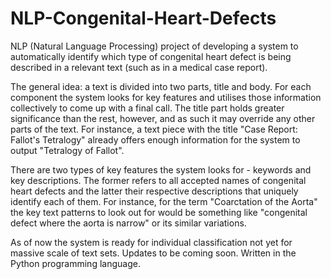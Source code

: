 # NLP-Congenital-Heart-Defects

NLP (Natural Language Processing) project of developing a system to automatically identify which type of congenital heart defect is being described in a relevant text (such as in a medical case report). 

The general idea: a text is divided into two parts, title and body. For each component the system looks for key features and utilises those information collectively to come up with a final call. The title part holds greater significance than the rest, however, and as such it may override any other parts of the text. 
For instance, a text piece with the title "Case Report: Fallot's Tetralogy" already offers enough information for the system to output "Tetralogy of Fallot".

There are two types of key features the system looks for - keywords and key descriptions. The former refers to all accepted names of congenital heart defects and the latter their respective descriptions that uniquely identify each of them. For instance, for the term "Coarctation of the Aorta" the key text patterns to look out for would be something like "congenital defect where the aorta is narrow" or its similar variations. 

As of now the system is ready for individual classification not yet for massive scale of text sets. Updates to be coming soon. 
Written in the Python programming language. 




